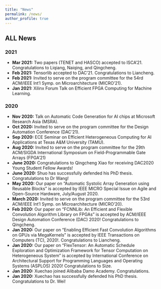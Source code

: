 ```yaml
---
title: "News"
permalink: /news/
author_profile: true
---
```


## ALL News

### 2021

- **Mar 2021:** Two papers (TENET and HASCO) accepted to ISCA’21. Congratulations to Liqiang, Naiqing, and Qingcheng.
- **Feb 2021:** Tensorlib accepted to DAC’21. Congratulations to Liancheng.
- **Feb 2021:** Invited to serve on the program committee for the 54rd ACM/IEEE Int’l Symp. on Microarchitecture (MICRO’21).
- **Jan 2021:** Xilinx Forum Talk on Efficient FPGA Computing for Machine Learning.

### 2020

- **Nov 2020:** Talk on Automatic Code Generation for AI chips at Microsoft Research Asia (MSRA).
- **Oct 2020:** Invited to serve on the program committee for the Design Automation Conference (DAC’21).
- **Sep 2020:** ECE Seminar on Efficient Heterogeneous Computing for AI Applications at Texas A&M University (TAMU).
- **Aug 2020:** Invited to serve on the program committee for the 29th ACM/SIGDA International Symposium on Field-Programmable Gate Arrays (FPGA’21)
- **June 2020:** Congratulations to Qingcheng Xiao for receiving DAC2020 Young Student Fellow Awards!
- **June 2020:** Shuo has successfully defended his PhD thesis. Congratulations to Dr Wang!
- **May 2020:** Our paper on “Automatic Systolic Array Generation using Reusable Blocks” is accepted by IEEE MICRO Special Issue on Agile and Open-Source Hardware, July/August 2020.
- **March 2020:** Invited to serve on the program committee for the 53rd ACM/IEEE Int’l Symp. on Microarchitecture (MICRO’20).
- **Feb 2020:** Our paper on “FCNNLib: An Efficient and Flexible Convolution Algorithm Library on FPGAs” is accepted by ACM/IEEE Design Automation Conference (DAC) 2020! Congratulations to Qingcheng.
- **Jan 2020:** Our paper on “Enabling Efficient Fast Convolution Algorithms on GPUs via MegaKernels” is accepted by IEEE Transactions on Computers (TC), 2020!. Congratulations to Liancheng.
- **Jan 2020:** Our paper on “FlexTensor: An Automatic Schedule Exploration and Optimization Framework for Tensor Computation on Heterogeneous System” is accepted by International Conference on Architectural Support for Programming Languages and Operating Systems (ASPLOS) 2020! Congratulations to Size.
- **Jan 2020:** Xuechao joined Alibaba Damo Academy. Congratulations.
- **Jan 2020:** Xuechao has successfully defended his PhD thesis. Congratulations to Dr. Wei!

